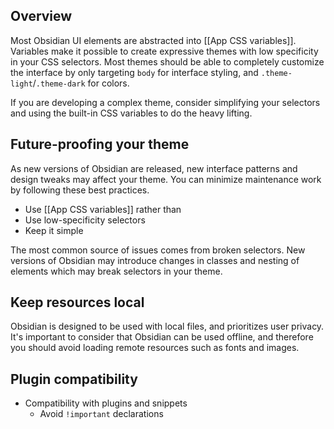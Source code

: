 ## Overview

Most Obsidian UI elements are abstracted into [[App CSS variables]]. Variables make it possible to create expressive themes with low specificity in your CSS selectors. Most themes should be able to completely customize the interface by only targeting `body` for interface styling, and `.theme-light`/`.theme-dark` for colors.

If you are developing a complex theme, consider simplifying your selectors and using the built-in CSS variables to do the heavy lifting.

## Future-proofing your theme

As new versions of Obsidian are released, new interface patterns and design tweaks may affect your theme. You can minimize maintenance work by following these best practices.

- Use [[App CSS variables]] rather than 
- Use low-specificity selectors
- Keep it simple

The most common source of issues comes from broken selectors. New versions of Obsidian may introduce changes in classes and nesting of elements which may break selectors in your theme.

## Keep resources local

Obsidian is designed to be used with local files, and prioritizes user privacy. It's important to consider that Obsidian can be used offline, and therefore you should avoid loading remote resources such as fonts and images.

## Plugin compatibility

- Compatibility with plugins and snippets
	- Avoid `!important` declarations
